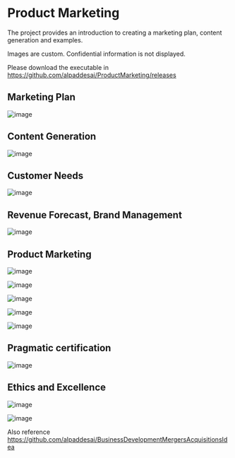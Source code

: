 # Product Marketing

The project provides an introduction to creating a marketing plan, content generation and examples.

Images are custom. Confidential information is not displayed.

Please download the executable in https://github.com/alpaddesai/ProductMarketing/releases

## Marketing Plan 
![image](MarketingPlan.png)

## Content Generation
![image](ContentGeneration.png)

## Customer Needs
![image](CustomerNeeds.png)

## Revenue Forecast, Brand Management
![image](RevenueForecast.png)

## Product Marketing 
![image](image1.jpg)

![image](Image2.jpg)

![image](image3.jpg)

![image](image4.jpg)

![image](image5.jpg)

## Pragmatic certification
![image](PragmaticMarketingCertificate.jpg)

## Ethics and Excellence
![image](EthicsandExcellence.png)

![image](USCopyrightCertificate.png)

Also reference https://github.com/alpaddesai/BusinessDevelopmentMergersAcquisitionsIdea
